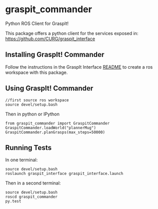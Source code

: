 graspit_commander
=================
Python ROS Client for GraspIt!

This package offers a python client for the services exposed in:
https://github.com/CURG/graspit_interface

Installing GraspIt! Commander
----------------------------
Follow the instructions in the GraspIt Interface [README](https://github.com/CURG/graspit_interface)
to create a ros workspace with this package.


Using GraspIt! Commander
------------------------
```
//first source ros workspace
source devel/setup.bash
```

Then in python or IPython
```
from graspit_commander import GraspitCommander
GraspitCommander.loadWorld("plannerMug")
GraspitCommander.planGrasps(max_steps=50000)
```

Running Tests
-------------
In one terminal:
```
source devel/setup.bash
roslaunch graspit_interface graspit_interface.launch
```
Then in a second terminal:
```
source devel/setup.bash
roscd graspit_commander
py.test
```
